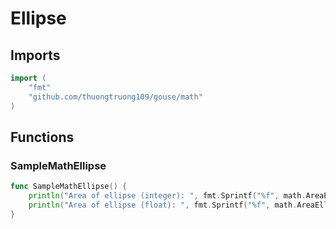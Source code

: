 # Ellipse

## Imports

```go
import (
	"fmt"
	"github.com/thuongtruong109/gouse/math"
)
```
## Functions


### SampleMathEllipse

```go
func SampleMathEllipse() {
	println("Area of ellipse (integer): ", fmt.Sprintf("%f", math.AreaEllipse(10, 20)))
	println("Area of ellipse (float): ", fmt.Sprintf("%f", math.AreaEllipseF(10.0, 20.0)))
}
```
